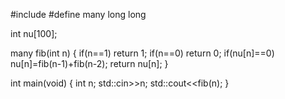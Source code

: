 #include<iostream>
#define many long long

int nu[100];

many fib(int n)
{
  if(n==1)  return 1;
  if(n==0)  return 0;
  if(nu[n]==0)  nu[n]=fib(n-1)+fib(n-2);
  return nu[n];
}

int main(void)
{
  int n;  std::cin>>n;
  std::cout<<fib(n);
}
